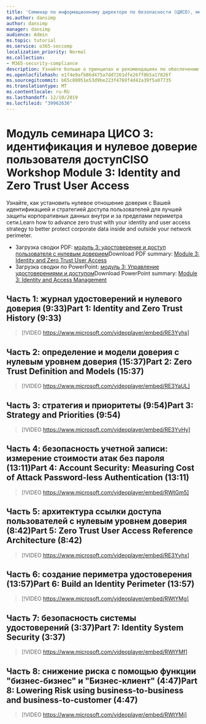 ```yaml
---
title: 'Семинар по информационному директоре по безопасности (ЦИСО), модуль 3: идентификация и управление доступом'
ms.author: dansimp
author: dansimp
manager: dansimp
audience: Admin
ms.topic: tutorial
ms.service: o365-seccomp
localization_priority: Normal
ms.collection:
- M365-security-compliance
description: Узнайте больше о принципах и рекомендациях по обеспечению безопасности модернизации в Организации.
ms.openlocfilehash: e1f4e9afb86d475a7dd7261dfe26ff0b5a17826f
ms.sourcegitcommit: b65c80051e53d9be223f4769f4d42a39f5a07735
ms.translationtype: MT
ms.contentlocale: ru-RU
ms.lasthandoff: 12/10/2019
ms.locfileid: "39962636"
---
```

# <a name="ciso-workshop-module-3-identity-and-zero-trust-user-access"></a><span data-ttu-id="79a93-103">Модуль семинара ЦИСО 3: идентификация и нулевое доверие пользователя доступ</span><span class="sxs-lookup"><span data-stu-id="79a93-103">CISO Workshop Module 3: Identity and Zero Trust User Access</span></span>

<span data-ttu-id="79a93-104">Узнайте, как установить нулевое отношение доверия с Вашей идентификацией и стратегией доступа пользователей для лучшей защиты корпоративных данных внутри и за пределами периметра сети.</span><span class="sxs-lookup"><span data-stu-id="79a93-104">Learn how to advance zero trust with your identity and user access strategy to better protect corporate data inside and outside your network perimeter.</span></span>

- <span data-ttu-id="79a93-105">Загрузка сводки PDF: [модуль 3: удостоверение и доступ пользователя с нулевым доверием](../media/ciso-workshop-3-identity-and-zero-trust-user-access.pdf)</span><span class="sxs-lookup"><span data-stu-id="79a93-105">Download PDF summary: [Module 3: Identity and Zero Trust User Access](../media/ciso-workshop-3-identity-and-zero-trust-user-access.pdf)</span></span>
- <span data-ttu-id="79a93-106">Загрузка сводки по PowerPoint: [модуль 3: Управление удостоверениями и доступом](../media/ciso-workshop-3-identity-and-zero-trust-user-access.pptx)</span><span class="sxs-lookup"><span data-stu-id="79a93-106">Download PowerPoint summary: [Module 3: Identity and Access Management](../media/ciso-workshop-3-identity-and-zero-trust-user-access.pptx)</span></span>

## <a name="part-1-identity-and-zero-trust-history-933"></a><span data-ttu-id="79a93-107">Часть 1: журнал удостоверений и нулевого доверия (9:33)</span><span class="sxs-lookup"><span data-stu-id="79a93-107">Part 1: Identity and Zero Trust History (9:33)</span></span>

> [!VIDEO https://www.microsoft.com/videoplayer/embed/RE3Yyhs]

## <a name="part-2-zero-trust-definition-and-models-1537"></a><span data-ttu-id="79a93-108">Часть 2: определение и модели доверия с нулевым уровнем доверия (15:37)</span><span class="sxs-lookup"><span data-stu-id="79a93-108">Part 2: Zero Trust Definition and Models (15:37)</span></span>

> [!VIDEO https://www.microsoft.com/videoplayer/embed/RE3YaUL]

## <a name="part-3-strategy-and-priorities-954"></a><span data-ttu-id="79a93-109">Часть 3: стратегия и приоритеты (9:54)</span><span class="sxs-lookup"><span data-stu-id="79a93-109">Part 3: Strategy and Priorities (9:54)</span></span>

> [!VIDEO https://www.microsoft.com/videoplayer/embed/RE3YvHy]

## <a name="part-4-account-security-measuring-cost-of-attack-password-less-authentication-1311"></a><span data-ttu-id="79a93-110">Часть 4: безопасность учетной записи: измерение стоимости атак без пароля (13:11)</span><span class="sxs-lookup"><span data-stu-id="79a93-110">Part 4: Account Security: Measuring Cost of Attack Password-less Authentication (13:11)</span></span>

> [!VIDEO https://www.microsoft.com/videoplayer/embed/RWtGm5]

##  <a name="part-5-zero-trust-user-access-reference-architecture-842"></a><span data-ttu-id="79a93-111">Часть 5: архитектура ссылки доступа пользователей с нулевым уровнем доверия (8:42)</span><span class="sxs-lookup"><span data-stu-id="79a93-111">Part 5: Zero Trust User Access Reference Architecture (8:42)</span></span>

> [!VIDEO https://www.microsoft.com/videoplayer/embed/RE3Yyhx]

##  <a name="part-6-build-an-identity-perimeter-1357"></a><span data-ttu-id="79a93-112">Часть 6: создание периметра удостоверения (13:57)</span><span class="sxs-lookup"><span data-stu-id="79a93-112">Part 6: Build an Identity Perimeter (13:57)</span></span>

> [!VIDEO https://www.microsoft.com/videoplayer/embed/RWtYMg]

## <a name="part-7-identity-system-security-337"></a><span data-ttu-id="79a93-113">Часть 7: безопасность системы удостоверений (3:37)</span><span class="sxs-lookup"><span data-stu-id="79a93-113">Part 7: Identity System Security (3:37)</span></span>

> [!VIDEO https://www.microsoft.com/videoplayer/embed/RWtYMf]

##  <a name="part-8-lowering-risk-using-business-to-business-and-business-to-customer-447"></a><span data-ttu-id="79a93-114">Часть 8: снижение риска с помощью функции "бизнес-бизнес" и "Бизнес-клиент" (4:47)</span><span class="sxs-lookup"><span data-stu-id="79a93-114">Part 8: Lowering Risk using business-to-business and business-to-customer (4:47)</span></span>

> [!VIDEO https://www.microsoft.com/videoplayer/embed/RWtYMi]

